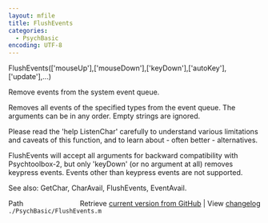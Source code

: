 ```yaml
---
layout: mfile
title: FlushEvents
categories:
  - PsychBasic
encoding: UTF-8
---
```


FlushEvents\(\['mouseUp'\],\['mouseDown'\],\['keyDown'\],\['autoKey'\],\['update'\],...\)

Remove events from the system event queue.

Removes all events of the specified types from the event queue.
The arguments can be in any order. Empty strings are ignored.

Please read the 'help ListenChar' carefully to understand various
limitations and caveats of this function, and to learn about - often
better - alternatives.

FlushEvents will accept all arguments for backward compatibility with
Psychtoolbox-2, but only 'keyDown' \(or no argument at all\) removes
keypress events. Events other than keypress events are not supported.

See also: GetChar, CharAvail, FlushEvents, EventAvail.


<div class="code_header" style="text-align:right;">
  <span style="float:left;">Path&nbsp;&nbsp;</span> <span class="counter">Retrieve <a href=
  "https://raw.github.com/Psychtoolbox-3/Psychtoolbox-3/beta/./PsychBasic/FlushEvents.m">current version from GitHub</a> | View <a href=
  "https://github.com/Psychtoolbox-3/Psychtoolbox-3/commits/beta/./PsychBasic/FlushEvents.m">changelog</a></span>
</div>
<div class="code">
  <code>./PsychBasic/FlushEvents.m</code>
</div>
